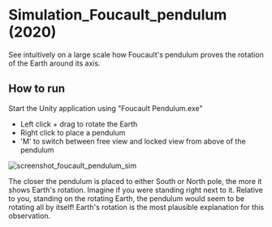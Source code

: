 # Simulation_Foucault_pendulum (2020)
See intuitively on a large scale how Foucault's pendulum proves the rotation of the Earth around its axis.

## How to run
Start the Unity application using "Foucault Pendulum.exe"

- Left click + drag to rotate the Earth
- Right click to place a pendulum
- 'M' to switch between free view and locked view from above of the pendulum

![screenshot_foucault_pendulum_sim](https://user-images.githubusercontent.com/43809508/139283765-5d939ad0-2668-42b0-a771-585ef4adb7b8.png)

The closer the pendulum is placed to either South or North pole, the more it shows Earth's rotation. Imagine if you were standing right next to it. Relative to you, standing on the rotating Earth, the pendulum would seem to be rotating all by itself! Earth's rotation is the most plausible explanation for this observation.
